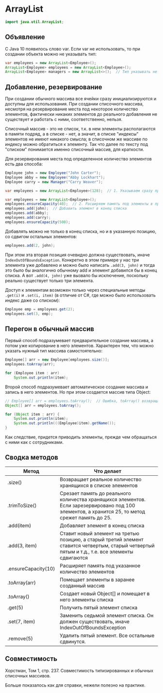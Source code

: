 # ArrayList

```java
import java.util.ArrayList;
```



## Объявление

C Java 10 появилось слово var. Если var не использовать, то при создании объекта можно не указывать тип:

```java
var employees = new ArrayList<Employee>();
ArrayList<Employee> employees = new ArrayList<Employee>();
ArrayList<Employee> managers = new ArrayList<>();  // Тип указывать не обязательно
```

## Добавление, резервирование

При создании обычного массива все ячейки сразу инициализируются и доступны для использования. При создании списочного массива, несмотря на резервирование места под некоторое количество элементов, фактически никаких элементов до реального добавления не существует и работать с ними, соответственно, нельзя.

Списочный массив - это не список, т.к. в нем элементы располагаются в памяти подряд, а в списке - нет, а значит, в списке "индексы" элементов не имеют никакого смысла; в списочном же массиве по индексу можно обратиться к элементу. Так что далее по тексту под "списком" понимается именно списочный массив, для краткости.

Для резервирования места под определенное количество элементов есть два способа:

```java
Employee john = new Employee("John Carter");
Employee abby = new Employee("Abby Lockhart");
Employee carry = new Manager("Carry Weaver");

var employees = new ArrayList<Employee>(128);  // 1. Указываем сразу при объявлении

var employees = new ArrayList<Employee>();
employees.ensureCapacity(40);  // 2. Расширяем память под элементы в произвольный момент
employees.add(john);  // Добавить элемент в конец списка
employees.add(abby);
employees.add(carry);
employees.ensureCapacity(500);
```

Добавлять можно не только в конец списка, но и в указанную позицию, со сдвигом остальных элементов:

```java
employees.add(2, john);
```

При этом эта вторая позиция очевидно должна существовать, иначе `IndexOutOfBoundsException`. Конкретно в этом примере  у нас три элемента уже добавлено и можно было написать `.add(3, john)` и тогда это было бы аналогично обычному add и элемент добавился бы в конец списка. А вот `.add(4, john)` уже вызвало бы исключение, поскольку реально существует только три элемента.

Доступ к элементам возможен только через специальные методы `.get(i)` и `.set(i, item)` (в отличие от C#, где можно было использовать индекс даже со списком):

```java
Employee emp = employees.get(2);
employees.set(3, emp);
```

## Перегон в обычный массив

Первый способ подразумевает предварительное создание массива, а потом уже копирование в него элементов. Характерен тем, что можно указать нужный тип массива самостоятельно:

```java
Employee[] arr = new Employee[employees.size()];
employees.toArray(arr);

for (Employee item : arr)
	System.out.println(item);
```

Второй способ подразумевает автоматическое создание массива и запись в него элементов. Но при этом создается массив типа Object:

```java
// Employee[] arr = employees.toArray();  // Ошибка, toArray() возвращает Object[]
Object[] arr = employees.toArray();

for (Object item : arr) {
	System.out.println(item);
    System.out.println(((Employee)item).getName());
}
```

Как следствие, придется приводить элементы, прежде чем обращаться с ними как с сотрудниками.

## Сводка методов

| Метод               | Что делает                                                   |
| ------------------- | ------------------------------------------------------------ |
| .size()             | Возвращает реальное количество хранящихся в списке элементов |
| .trimToSize()       | Срезает память до реального количества хранящихся элементов. Если зарезервировано под 100 элементов, а хранится 25, то метод срежет память до 25. |
| .add(item)          | Добавляет элемент в конец списка                             |
| .add(3,  item)      | Ставит новый элемент на третью позицию, а старый третий элемент ставится четвертым, старый четвертый пятым и т.д., т.е. все элементы сдвигаются |
| .ensureCapacity(10) | Расширяет память под указанное количество элементов          |
| .toArray(arr)       | Помещает элементы в заранее созданный массив                 |
| .toArray()          | Создает новый Object[] и помещает в него элементы списка     |
| .get(5)             | Получить пятый элемент списка                                |
| .set(7, item)       | Заменить седьмой элемент списка. Он должен существовать, иначе IndexOutOfBoundsException |
| .remove(5)          | Удалить пятый элемент. Все остальные сдвинутся.              |

## Совместимость

Хорстман, Том 1, стр. 237. Совместимость типизированных и обычных списочных массивов.

Больше показалось как для справки, нежели полезно на практике.